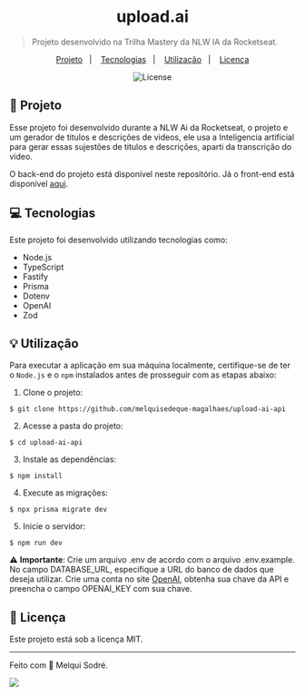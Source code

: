 <h1 align="center" style="text-align: center;">
  upload.ai
</h1>

> Projeto desenvolvido na Trilha Mastery da NLW IA da Rocketseat.

<p align="center">
  <a href="#project">Projeto</a>&nbsp;&nbsp;&nbsp;|&nbsp;&nbsp;&nbsp;
  <a href="#technologies">Tecnologias</a>&nbsp;&nbsp;&nbsp;|&nbsp;&nbsp;&nbsp;
  <a href="#usage">Utilização</a>&nbsp;&nbsp;&nbsp;|&nbsp;&nbsp;&nbsp;
  <a href="#license">Licença</a>
</p>

<p align="center">
  <img alt="License" src="https://img.shields.io/static/v1?label=license&message=MIT&color=49AA26&labelColor=000000">
</p>

<h2 id="project">📁 Projeto</h2>

Esse projeto foi desenvolvido durante a NLW Ai da Rocketseat, o projeto e um gerador de titulos e descrições de videos, ele usa a Inteligencia artificial para gerar essas sujestões de titulos e descrições, aparti da transcrição do video.

O back-end do projeto está disponível neste repositório. Já o front-end está disponível [aqui](https://github.com/melquisedeque-magalhaes/upload-ai-web).

<h2 id="technologies">💻 Tecnologias</h2>

Este projeto foi desenvolvido utilizando tecnologias como:

- Node.js
- TypeScript
- Fastify
- Prisma
- Dotenv
- OpenAI
- Zod

<h2 id="usage">💡 Utilização</h2>

Para executar a aplicação em sua máquina localmente, certifique-se de ter o `Node.js` e o `npm` instalados antes de prosseguir com as etapas abaixo:

1. Clone o projeto:

```
$ git clone https://github.com/melquisedeque-magalhaes/upload-ai-api
```

2. Acesse a pasta do projeto:

```
$ cd upload-ai-api
```

3. Instale as dependências:

```
$ npm install
```

4. Execute as migrações:

```
$ npx prisma migrate dev
```

5. Inicie o servidor:

```
$ npm run dev
```

⚠️ **Importante**: Crie um arquivo .env de acordo com o arquivo .env.example. No campo DATABASE_URL, especifique a URL do banco de dados que deseja utilizar. Crie uma conta no site [OpenAI](https://openai.com/), obtenha sua chave da API e preencha o campo OPENAI_KEY com sua chave.

<h2 id="license">📝 Licença</h2>

Este projeto está sob a licença MIT.

---

Feito com 💜 Melqui Sodré.

<div style="display: flex;">
  <a href="https://www.linkedin.com/in/melqui-sodre/" target="_blank"><img src="https://img.shields.io/badge/-LinkedIn-%230077B5?style=for-the-badge&logo=linkedin&logoColor=white" style="margin-right: 2vw" target="_blank"></a>
</div>